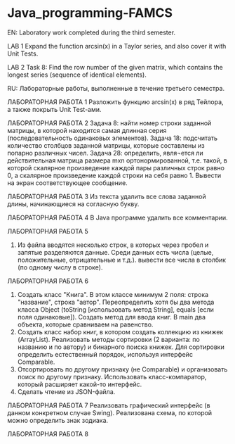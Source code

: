 # Java_programming-FAMCS
EN:
Laboratory work completed during the third semester.

LAB 1
Expand the function arcsin(x) in a Taylor series, and also cover it with Unit Tests.
 
LAB 2
Task 8: Find the row number of the given matrix, which contains the longest series (sequence of identical elements).

RU:
Лабораторные работы, выполненные в течение  третьего семестра.

ЛАБОРАТОРНАЯ РАБОТА 1
Разложить функцию arcsin(x) в ряд Тейлора, а также покрыть Unit Test-ами.

ЛАБОРАТОРНАЯ РАБОТА 2
Задача 8: найти номер строки заданной матрицы, в которой находится самая длинная серия (последовательность одинаковых элементов).
Задача 18: подсчитать количество столбцов заданной матрицы, которые составлены из попарно различных чисел.
Задача 28: определить, явля¬ется ли действительная матрица размера mxn  ортонормированной, т.е. такой, в которой скалярное  произведение каждой пары различных строк равно 0,  а скалярное произведение каждой строки на себя равно 1. Вывести на экран соответствующее сообщение.

ЛАБОРАТОРНАЯ РАБОТА 3
Из текста удалить все слова заданной длины, начинающиеся на согласную букву.

ЛАБОРАТОРНАЯ РАБОТА 4
В Java программе удалить все комментарии.  


ЛАБОРАТОРНАЯ РАБОТА 5
1. Из файла вводятся несколько строк, в которых через пробел и запятые разделяются данные. Среди данных есть числа (целые, положительные, отрицательные и т.д.). вывести все числа в столбик (по одному числу в строке). 

ЛАБОРАТОРНАЯ РАБОТА 6  
1. Создать класс "Книга". В этом классе минимум 2 поля: строка "название", строка "автор".  Переопределить хотя бы два метода класса Object (toString [использовать метод String], equals [если поля одинаковые]). Создать метод для ввода книг. В main два объекта, которые сравниваем на равенство.
2. Создать класс набор книг, в котором создать коллекцию из книжек (ArrayList). Реализовать методы сортировки (2 варианта: по названию и по автору) и бинарного поиска книжек. Для сортировки определить естественный порядок, используя интерфейс Comparable. 
3. Отсортировать по другому признаку (не Comparable) и организовать поиск по другому признаку. Использовать класс-компаратор, который расширяет какой-то интерфейс.
4. Сделать чтение из JSON-файла.

ЛАБОРАТОРНАЯ РАБОТА 7
Реализовать графический интерфейс (в данном конкретном случае Swing). Реализована схема, по которой можно определить знак зодиака.

ЛАБОРАТОРНАЯ РАБОТА 8



 
